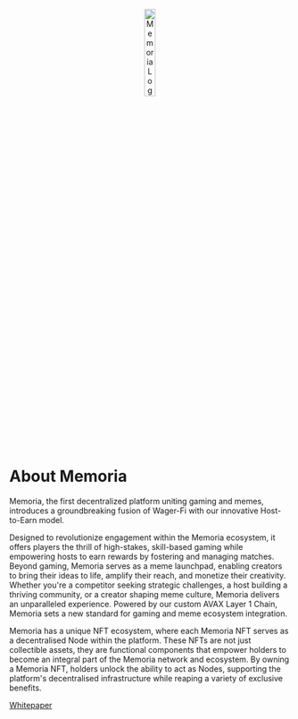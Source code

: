 <p align="center">
  <img src="https://playmemoria.com/common/logo-memoria.png" alt="Memoria Logo" width="20%" />
</p>

# About Memoria

Memoria, the first decentralized platform uniting gaming and memes, introduces a groundbreaking fusion of Wager-Fi with our innovative Host-to-Earn model.

Designed to revolutionize engagement within the Memoria ecosystem, it offers players the thrill of high-stakes, skill-based gaming while empowering hosts to earn rewards by fostering and managing matches. Beyond gaming, Memoria serves as a meme launchpad, enabling creators to bring their ideas to life, amplify their reach, and monetize their creativity. Whether you're a competitor seeking strategic challenges, a host building a thriving community, or a creator shaping meme culture, Memoria delivers an unparalleled experience. Powered by our custom AVAX Layer 1 Chain, Memoria sets a new standard for gaming and meme ecosystem integration.

Memoria has a unique NFT ecosystem, where each Memoria NFT serves as a decentralised Node within the platform. These NFTs are not just collectible assets, they are functional components that empower holders to become an integral part of the Memoria network and ecosystem. By owning a Memoria NFT, holders unlock the ability to act as Nodes, supporting the platform's decentralised infrastructure while reaping a variety of exclusive benefits.

[Whitepaper](https://playmemoria.com/whitepaper)
